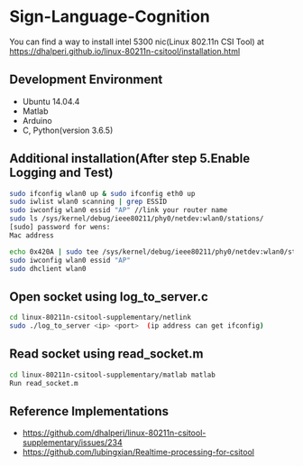 # Sign-Language-Cognition

You can find a way to install intel 5300 nic(Linux 802.11n CSI Tool) at https://dhalperi.github.io/linux-80211n-csitool/installation.html

## Development Environment
 * Ubuntu 14.04.4
 * Matlab
 * Arduino
 * C, Python(version 3.6.5)

## Additional installation(After step 5.Enable Logging and Test)
```bash
sudo ifconfig wlan0 up & sudo ifconfig eth0 up
sudo iwlist wlan0 scanning | grep ESSID
sudo iwconfig wlan0 essid "AP" //link your router name
sudo ls /sys/kernel/debug/ieee80211/phy0/netdev:wlan0/stations/
[sudo] password for wens:
Mac address

echo 0x420A | sudo tee /sys/kernel/debug/ieee80211/phy0/netdev:wlan0/stations/Mac address/rate_scale_table
sudo iwconfig wlan0 essid "AP"
sudo dhclient wlan0
```

## Open socket using log_to_server.c
```bash
cd linux-80211n-csitool-supplementary/netlink
sudo ./log_to_server <ip> <port>  (ip address can get ifconfig)
```

## Read socket using read_socket.m
```bash
cd linux-80211n-csitool-supplementary/matlab matlab
Run read_socket.m
```


## Reference Implementations 
* https://github.com/dhalperi/linux-80211n-csitool-supplementary/issues/234
* https://github.com/lubingxian/Realtime-processing-for-csitool
